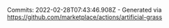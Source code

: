 Commits: 2022-02-28T07:43:46.908Z - Generated via https://github.com/marketplace/actions/artificial-grass
<br>
